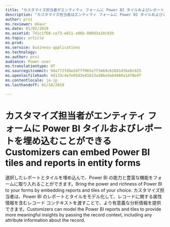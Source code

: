 ```yaml
---
title: "カスタマイズ担当者がエンティティ フォームに Power BI タイルおよびレポートを埋め込むことができる"
description: "カスタマイズ担当者はエンティティ フォームに Power BI タイルおよびレポートを埋め込めるようになりました"
author: prsi
ms.reviewer: mkaur
ms.date: 01/02/2019
ms.assetid: 741c1f60-ce73-e811-a96b-000d3a18c83b
ms.topic: article
ms.prod: 
ms.service: business-applications
ms.technology: 
ms.author: prsi
audience: Power user
ms.translationtype: HT
ms.sourcegitcommit: 9da772fd5e2dfff965e7f3469c61691d36e0c925
ms.openlocfilehash: 4d133c4e7e05d3e41623ad86eda64460a1470e4f
ms.contentlocale: ja-jp
ms.lasthandoff: 01/18/2019

---
```

# <a name="customizers-can-embed-power-bi-tiles-and-reports-in-entity-forms"></a><span data-ttu-id="824a1-103">カスタマイズ担当者がエンティティ フォームに Power BI タイルおよびレポートを埋め込むことができる</span><span class="sxs-lookup"><span data-stu-id="824a1-103">Customizers can embed Power BI tiles and reports in entity forms</span></span>




<span data-ttu-id="824a1-104">選択したレポートとタイルを埋め込んで、Power BI の能力と豊富な機能をフォームに取り入れることができます。</span><span class="sxs-lookup"><span data-stu-id="824a1-104">Bring the power and richness of Power BI to your forms by embedding reports and tiles of your choice.</span></span> <span data-ttu-id="824a1-105">カスタマイズ担当者は、Power BI のレポートとタイルをモデル化して、レコードに関する属性情報を含むレコード コンテキストを渡すことで、より有意義な分析情報を提供できます。</span><span class="sxs-lookup"><span data-stu-id="824a1-105">Customizers can model the Power BI reports and tiles to provide more meaningful insights by passing the record context, including any attribute information about the record.</span></span>

